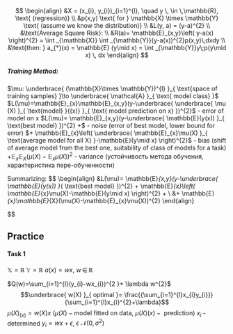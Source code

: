 $$
\begin{align}
&X = (x_{i}, y_{i})_{i=1}^{l}, \quad y \, \in \,\mathbb{R}, \text{ (regression)} \\
&p(x,y) \text{ for } \mathbb{X} \times \mathbb{Y} \text{ (assume we know the distribution)} \\
&L(y, a) = (y-a)^{2} \\
&\text{Average Square Risk}: \\
&R(a)= \mathbb{E}_{x,y}\left( y-a(x) \right)^{2} = \int _{\mathbb{X}} \int _{\mathbb{Y}}(y-a(x))^{2}p(x,y)\,dxdy    \\
&\text{then: } a_{*}(x) = \mathbb{E} (y\mid x) = \int _{\mathbb{Y}}y\;p(y\mid x) \, dx  
\end{align}
$$
##### Training Method:
$\mu: \underbrace{ (\mathbb{X}\times \mathbb{Y})^{l} }_{ \text{space of training samples} }\to \underbrace{ \mathcal{A} }_{ \text{ model class} }$
$L(\mu)=\mathbb{E}_{x}\mathbb{E}_{x,y}(y-\underbrace{ \underbrace{ \mu (X) }_{ \text{model} }{(x)} }_{ \text{ model prediction on x} })^{2}$     - error of model on x
$L(\mu)= \mathbb{E}_{x,y}(y-\underbrace{ \mathbb{E}(y(x)) }_{ \text{best model} })^{2} +$          - noise (error of best model, lower bound for  error)
$+ \mathbb{E}_{x}\left( \underbrace{ \mathbb{E}_{x}\mu(X) }_{ \text{average model for all X} }-\mathbb{E}(y\mid x) \right)^{2}$    - bias (shift of average model from the best one, suitability of class of models for a task)
$+ \mathbb{E}_{x}\mathbb{E}_{X}(\mu(X)-\mathbb{E}_{x}\mu(X))^{2}$                    - variance (устойчивость метода обучения, характеристика пере-обученности)

Summarizing:
$$
\begin{align}
&L(\mu)= \mathbb{E}_{x,y}(y-\underbrace{ \mathbb{E}(y(x)) }_{ \text{best model} })^{2} + \mathbb{E}_{x}\left( \mathbb{E}_{x}\mu(X)-\mathbb{E}(y\mid x) \right)^{2} +  \\
&+ \mathbb{E}_{x}\mathbb{E}_{X}(\mu(X)-\mathbb{E}_{x}\mu(X))^{2}
\end{align}

$$


## Practice
#### Task 1
$\mathbb{X}=\mathbb{R}$
$\mathbb{Y}=\mathbb{R}$
$a(x)= wx$, $w\, \in \,\mathbb{R}$

$Q(w)=\sum_{i=1}^{l}(y_{i}-wx_{i})^{2 }+ \lambda w^{2}$
$$\underbrace{ w(X) }_{ optimal }= \frac{{\sum_{i=1}^{l}x_{i}y_{i}}}{\sum_{i=1}^{l}x_{i}^{2}+\lambda}$$
$\mu(X)_{(x)}=w(X)x$        ($\mu(X) - \text{model fitted on data, }\mu(X)(x) -\text{ prediction}$)
$x_{i}$ - determined
$y_{i} = wx + \epsilon$,    $\epsilon~\mathcal{N}(0, \sigma^{2})$ 
